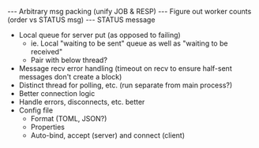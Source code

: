 --- Arbitrary msg packing (unify JOB & RESP)
--- Figure out worker counts (order vs STATUS msg)
    --- STATUS message
- Local queue for server put (as opposed to failing)
    - ie. Local "waiting to be sent" queue as well as "waiting to be received"
    - Pair with below thread?
- Message recv error handling (timeout on recv to ensure half-sent messages don't create a block)
- Distinct thread for polling, etc. (run separate from main process?)
- Better connection logic
- Handle errors, disconnects, etc. better
- Config file
    - Format (TOML, JSON?)
    - Properties
    - Auto-bind, accept (server) and connect (client)
